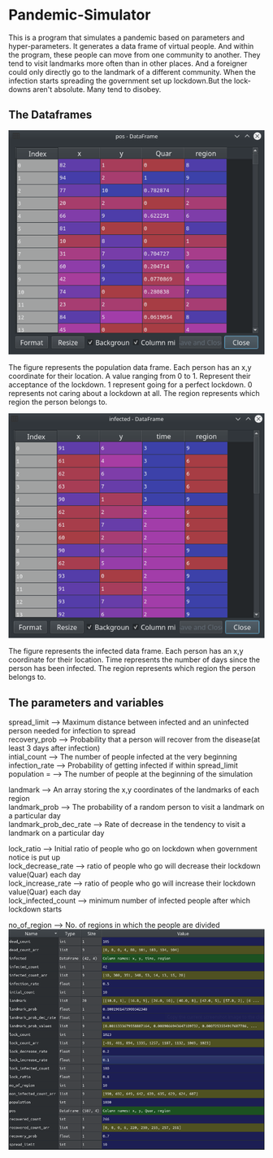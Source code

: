 # Pandemic-Simulator
This is a program that simulates a pandemic based on parameters and hyper-parameters. It generates a data frame of virtual people. And within the program, these people can move from one community to another. They tend to visit landmarks more often than in other places. And a foreigner could only directly go to the landmark of a different community. When the infection starts spreading the government set up lockdown.But the lock-downs aren't absolute. Many tend to disobey.

## The Dataframes
![alt text](/Images/Population_matrix.png)

The figure represents the population data frame. Each person has an x,y coordinate for their location. A value ranging from 0 to 1. Represent their acceptance of the lockdown. 1 represent going for a perfect lockdown. 0 represents not caring about a lockdown at all. The region represents which region the person belongs to.

![alt text](/Images/infected_matrix.png)

The figure represents the infected data frame. Each person has an x,y coordinate for their location. Time represents the number of days since the person has been infected. The region represents which region the person belongs to.

## The parameters and variables

spread_limit --> Maximum distance between infected and an uninfected person needed for infection to spread<br />
recovery_prob --> Probability that a person will recover from the disease(at least 3 days after infection)<br />
intial_count --> The number of people infected at the very beginning<br />
infection_rate --> Probability of getting infected if within spread_limit<br />
population = --> The number of people at the beginning of the simulation<br />

landmark --> An array storing the x,y coordinates of the landmarks of each region<br />
landmark_prob --> The probability of a random person to visit a landmark on a particular day<br />
landmark_prob_dec_rate --> Rate of decrease in the tendency to visit a landmark on a particular day<br />

lock_ratio --> Initial ratio of people who go on lockdown when government notice is put up<br />
lock_decrease_rate --> ratio of people who go will decrease their lockdown value(Quar) each day<br />
lock_increase_rate --> ratio of people who go will increase their lockdown value(Quar) each day<br />
lock_infected_count --> minimum number of infected people after which lockdown starts<br />

no_of_region --> No. of regions in which the people are divided <br />
![alt text](/Images/variables.png)
